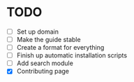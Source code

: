 
# TODO 


- [ ] Set up domain
- [ ] Make the guide stable 
- [ ] Create a format for everything 
- [ ] Finish up automatic installation scripts
- [ ] Add search module 
- [x] Contributing page
